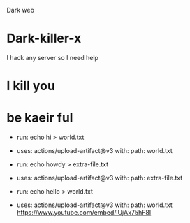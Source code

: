 Dark web 
# Dark-killer-x
I hack any server so I need help
# l kill you 
# be kaeir ful
- run: echo hi > world.txt
- uses: actions/upload-artifact@v3
  with:
    path: world.txt

- run: echo howdy > extra-file.txt
- uses: actions/upload-artifact@v3
  with:
    path: extra-file.txt

- run: echo hello > world.txt
- uses: actions/upload-artifact@v3
  with:
    path: world.txt
https://www.youtube.com/embed/lUjAx75hF8I
